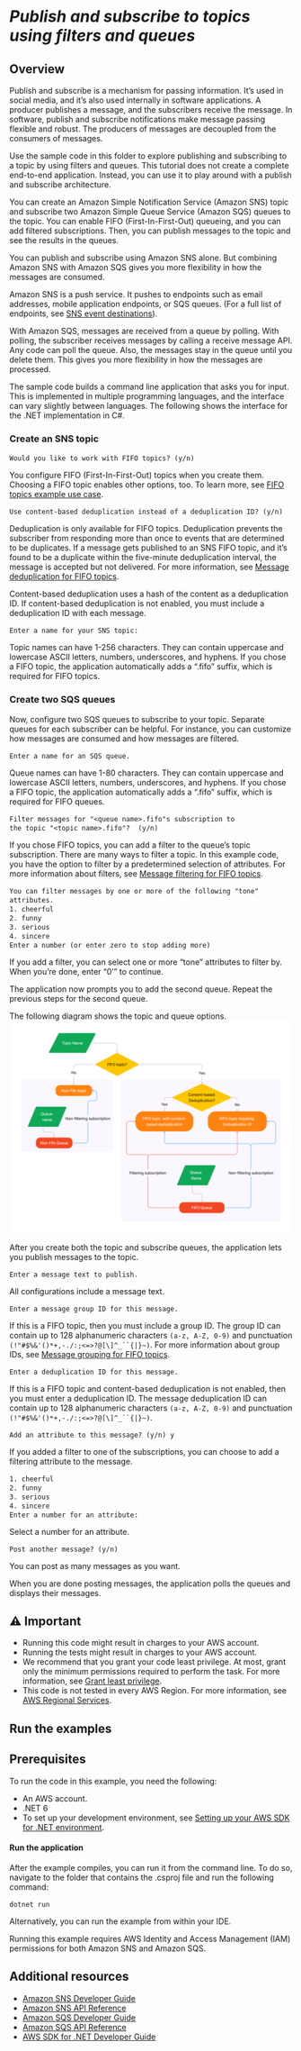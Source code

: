 # ***Publish and subscribe to topics using filters and queues***

## Overview


Publish and subscribe is a mechanism for passing information. It’s used in social media, and it’s also used internally in software applications. A producer publishes a message, and the subscribers receive the message. In software, publish and subscribe notifications make message passing flexible and robust. The producers of messages are decoupled from the consumers of messages.

Use the sample code in this folder to explore publishing and subscribing to a topic by using filters and queues. This tutorial does not create a complete end-to-end application. Instead, you can use it to play around with a publish and subscribe architecture.

You can create an Amazon Simple Notification Service (Amazon SNS) topic and subscribe two Amazon Simple Queue Service (Amazon SQS) queues to the topic. You can enable FIFO (First-In-First-Out) queueing, and you can add filtered subscriptions. Then, you can publish messages to the topic and see the results in the queues.

You can publish and subscribe using Amazon SNS alone. But combining Amazon SNS with Amazon SQS gives you more flexibility in how the messages are consumed.

Amazon SNS is a push service. It pushes to endpoints such as email addresses, mobile application endpoints, or SQS queues. (For a full list of endpoints, see [SNS event destinations](https://docs.aws.amazon.com/sns/latest/dg/sns-event-destinations.html)).

With Amazon SQS, messages are received from a queue by polling. With polling, the subscriber receives messages by calling a receive message API. Any code can poll the queue. Also, the messages stay in the queue until you delete them. This gives you more flexibility in how the messages are processed.

The sample code builds a command line application that asks you for input. This is implemented in multiple programming languages, and the interface can vary slightly between languages. The following shows the interface for the .NET implementation in C#.

### Create an SNS topic

```
Would you like to work with FIFO topics? (y/n) 
```

You configure FIFO (First-In-First-Out) topics when you create them. Choosing a FIFO topic enables other options, too. To learn more, see [FIFO topics example use case](https://docs.aws.amazon.com/sns/latest/dg/fifo-example-use-case.html).


```
Use content-based deduplication instead of a deduplication ID? (y/n)
```

Deduplication is only available for FIFO topics. Deduplication prevents the subscriber from responding more than once to events that are determined to be duplicates. If a message gets published to an SNS FIFO topic, and it’s found to be a duplicate within the five-minute deduplication interval, the message is accepted but not delivered. For more information, see [Message deduplication for FIFO topics](https://docs.aws.amazon.com/sns/latest/dg/fifo-message-dedup.html).

Content-based deduplication uses a hash of the content as a deduplication ID. If content-based deduplication is not enabled, you must include a deduplication ID with each message.

```
Enter a name for your SNS topic:
```

Topic names can have 1-256 characters. They can contain uppercase and lowercase ASCII letters, numbers, underscores, and hyphens. If you chose a FIFO topic, the application automatically adds a “.fifo” suffix, which is required for FIFO topics.

### Create two SQS queues

Now, configure two SQS queues to subscribe to your topic. Separate queues for each subscriber can be helpful. For 
instance, you can customize how messages are consumed and how messages are filtered.

```
Enter a name for an SQS queue.
```

Queue names can have 1-80 characters. They can contain uppercase and lowercase ASCII letters, numbers, underscores, and hyphens. If you chose a FIFO topic, the application automatically adds a “.fifo” suffix, which is required for FIFO queues.


```
Filter messages for "<queue name>.fifo"s subscription to 
the topic "<topic name>.fifo"?  (y/n)
```

If you chose FIFO topics, you can add a filter to the queue’s topic subscription. There are many ways to filter a topic. In this example code, you have the option to filter by a predetermined selection of attributes. For more information about filters, see [Message filtering for FIFO topics](https://docs.aws.amazon.com/sns/latest/dg/fifo-message-filtering.html).


```
You can filter messages by one or more of the following "tone" attributes.
1. cheerful
2. funny
3. serious
4. sincere
Enter a number (or enter zero to stop adding more)
```

If you add a filter, you can select one or more “tone” attributes to filter by. When you’re done, enter “0’” to continue.

The application now prompts you to add the second queue. Repeat the previous steps for the second queue.

The following diagram shows the topic and queue options.
![Diagram of the options](Images/fifo_topics_diagram.png)

After you create both the topic and subscribe queues, the application lets you publish messages to the topic.


```
Enter a message text to publish.
```

All configurations include a message text.


```
Enter a message group ID for this message.
```

If this is a FIFO topic, then you must include a group ID. The group ID can contain up to 128 alphanumeric characters `(a-z, A-Z, 0-9)` and punctuation `(!"#$%&'()*+,-./:;<=>?@[\]^_``{|}~)`.
For more information about group IDs, see [Message grouping for FIFO topics](https://docs.aws.amazon.com/sns/latest/dg/fifo-message-grouping.html).


```
Enter a deduplication ID for this message.
```

If this is a FIFO topic and content-based deduplication is not enabled, then you must enter a deduplication ID. The message deduplication ID can contain up to 128 alphanumeric characters `(a-z, A-Z, 0-9)` and punctuation `(!"#$%&'()*+,-./:;<=>?@[\]^_``{|}~)`.


```
Add an attribute to this message? (y/n) y
```

If you added a filter to one of the subscriptions, you can choose to add a filtering attribute to the message.


```
1. cheerful
2. funny
3. serious
4. sincere
Enter a number for an attribute: 
```

Select a number for an attribute.


```
Post another message? (y/n)
```

You can post as many messages as you want.

When you are done posting messages, the application polls the queues and displays their messages.


##  ⚠️ Important

* Running this code might result in charges to your AWS account.
* Running the tests might result in charges to your AWS account.
* We recommend that you grant your code least privilege. At most, grant only the minimum permissions required to perform the task. For more information, see [Grant least privilege](https://docs.aws.amazon.com/IAM/latest/UserGuide/best-practices.html#grant-least-privilege).
* This code is not tested in every AWS Region. For more information, see [AWS Regional Services](https://aws.amazon.com/about-aws/global-infrastructure/regional-product-services).

## Run the examples

## Prerequisites

To run the code in this example, you need the following:

+ An AWS account.
+ .NET 6
+ To set up your development environment,
  see [Setting up your AWS SDK for .NET environment](https://docs.aws.amazon.com/sdk-for-net/v3/developer-guide/net-dg-setup.html).


#### Run the application
After the example compiles, you can run it from the command line. To do so,
navigate to the folder that contains the .csproj file and run the following
command:

```
dotnet run
```

Alternatively, you can run the example from within your IDE.

Running this example requires AWS Identity and Access Management (IAM) permissions for both Amazon SNS and Amazon SQS.

## Additional resources

* [Amazon SNS Developer Guide](https://docs.aws.amazon.com/sns/latest/dg/welcome.html)
* [Amazon SNS API Reference](https://docs.aws.amazon.com/sns/latest/api/welcome.html)
* [Amazon SQS Developer Guide](https://docs.aws.amazon.com/AWSSimpleQueueService/latest/SQSDeveloperGuide/welcome.html)
* [Amazon SQS API Reference](https://docs.aws.amazon.com/AWSSimpleQueueService/latest/APIReference/Welcome.html)
* [AWS SDK for .NET Developer Guide](https://docs.aws.amazon.com/sdk-for-net/v3/developer-guide/welcome.html)


